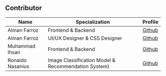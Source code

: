 ## Contributor

| Name                           | Specialization                                      | Profile                                 |
| ------------------------------ | --------------------------------------------------- | --------------------------------------- |
| Alman Farroz                   | Frontend & Backend                                  | [Github](https://github.com/almanfarroz)|
| Alman Farroz                   | UI/UX Designer & CSS Designer                       | [Github](https://github.com/heolazz)    |
| Muhammad Ihsan                 | Frontend & Backend                                  | [Github](https://github.com/puupaax)    |
| Ronaldo Nasanius               | Image Classification Model & Recommendation System) | [Github](https://github.com/rondodol)   |
